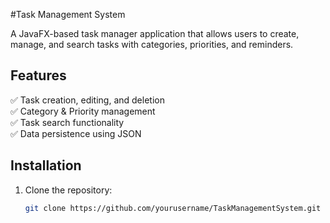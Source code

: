 #Task Management System

A JavaFX-based task manager application that allows users to create, manage, and search tasks with categories, priorities, and reminders.  

## Features  
✅ Task creation, editing, and deletion  
✅ Category & Priority management  
✅ Task search functionality  
✅ Data persistence using JSON  

## Installation  
1. Clone the repository:  
   ```sh
   git clone https://github.com/yourusername/TaskManagementSystem.git
